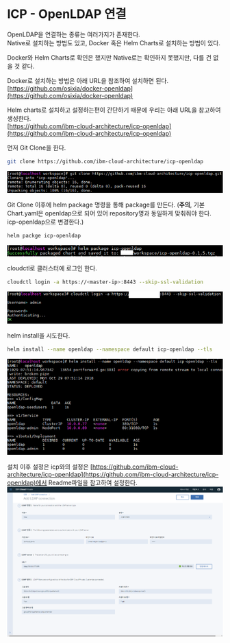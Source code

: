 # ICP - OpenLDAP 연결

OpenLDAP을 연결하는 종류는 여러가지가 존재한다.  
Native로 설치하는 방법도 있고, Docker 혹은 Helm Charts로 설치하는 방법이 있다.  

Docker와 Helm Charts로 확인은 했지만 Native로는 확인하지 못했지만, 다를 건 없을 것 같다.  

Docker로 설치하는 방법은 아래 URL을 참조하여 설치하면 된다.  
[https://github.com/osixia/docker-openldap](https://github.com/osixia/docker-openldap)  

Helm charts로 설치하고 설정하는편이 간단하기 때문에 우리는 아래 URL을 참고하여 생성한다.  
[https://github.com/ibm-cloud-architecture/icp-openldap](https://github.com/ibm-cloud-architecture/icp-openldap)  

먼저 Git Clone을 한다.  
``` bash
git clone https://github.com/ibm-cloud-architecture/icp-openldap
```
![clone](../images/clone.png)  

Git Clone 이후에 helm package 명령을 통해 package를 만든다. (**주의**, 기본 Chart.yaml은 openldap으로 되어 있어 repository명과 동일하게 맞춰줘야 한다. icp-openldap으로 변경한다.)  
``` bash
helm packge icp-openldap
```
![package](../images/package.png)

cloudctl로 클러스터에 로그인 한다.
``` bash
cloudctl login -a https://<master-ip>:8443 --skip-ssl-validation
```
![login](../images/cloudctllogin.png)

helm install을 시도한다.
``` bash
helm install --name openldap --namespace default icp-openldap --tls
```

![helminstall2](../images/helminstall2.png)

설치 이후 설정은 icp와의 설정은 [https://github.com/ibm-cloud-architecture/icp-openldap](https://github.com/ibm-cloud-architecture/icp-openldap)에서 Readme파일을 참고하여 설정한다.  
![settings](../images/settings.png)

